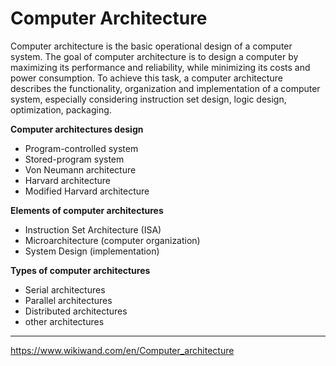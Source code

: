 # Computer Architecture

Computer architecture is the basic operational design of a computer system. The goal of computer architecture is to design a computer by maximizing its performance and reliability, while minimizing its costs and power consumption. To achieve this task, a computer architecture describes the functionality, organization and implementation of a computer system, especially considering instruction set design, logic design, optimization, packaging.


**Computer architectures design**
- Program-controlled system
- Stored-program system
- Von Neumann architecture
- Harvard architecture
- Modified Harvard architecture


**Elements of computer architectures**
- Instruction Set Architecture (ISA)
- Microarchitecture (computer organization)
- System Design (implementation)


**Types of computer architectures**
- Serial architectures
- Parallel architectures
- Distributed architectures
- other architectures




---
https://www.wikiwand.com/en/Computer_architecture
